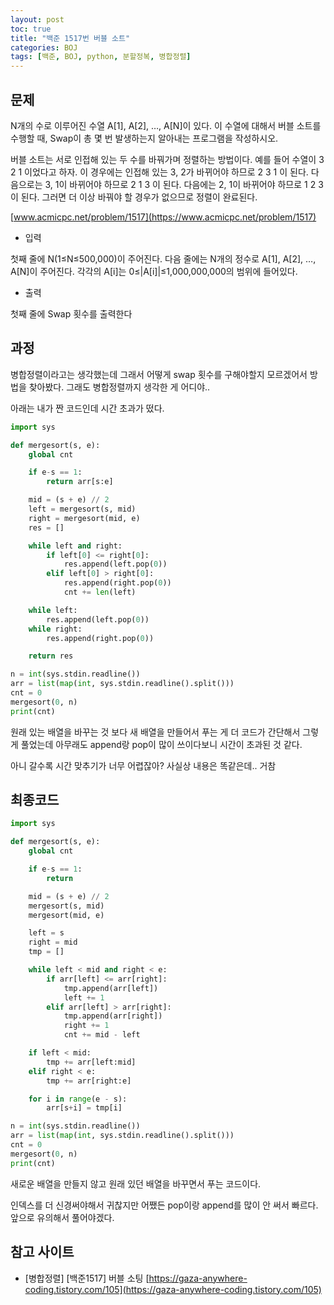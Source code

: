 ```yaml
---
layout: post
toc: true
title: "백준 1517번 버블 소트"
categories: BOJ
tags: [백준, BOJ, python, 분할정복, 병합정렬]
---
```


## 문제
N개의 수로 이루어진 수열 A[1], A[2], …, A[N]이 있다. 이 수열에 대해서 버블 소트를 수행할 때, Swap이 총 몇 번 발생하는지 알아내는 프로그램을 작성하시오.

버블 소트는 서로 인접해 있는 두 수를 바꿔가며 정렬하는 방법이다. 예를 들어 수열이 3 2 1 이었다고 하자. 이 경우에는 인접해 있는 3, 2가 바뀌어야 하므로 2 3 1 이 된다. 다음으로는 3, 1이 바뀌어야 하므로 2 1 3 이 된다. 다음에는 2, 1이 바뀌어야 하므로 1 2 3 이 된다. 그러면 더 이상 바꿔야 할 경우가 없으므로 정렬이 완료된다.

[www.acmicpc.net/problem/1517](https://www.acmicpc.net/problem/1517)

* 입력

첫째 줄에 N(1≤N≤500,000)이 주어진다. 다음 줄에는 N개의 정수로 A[1], A[2], …, A[N]이 주어진다. 각각의 A[i]는 0≤|A[i]|≤1,000,000,000의 범위에 들어있다.

* 출력

첫째 줄에 Swap 횟수를 출력한다


## 과정

병합정렬이라고는 생각했는데 그래서 어떻게 swap 횟수를 구해야할지 모르겠어서 방법을 찾아봤다. 그래도 병합정렬까지 생각한 게 어디야..

아래는 내가 짠 코드인데 시간 초과가 떴다.

```python
import sys

def mergesort(s, e):
    global cnt

    if e-s == 1:
        return arr[s:e]

    mid = (s + e) // 2
    left = mergesort(s, mid)
    right = mergesort(mid, e)
    res = []

    while left and right:
        if left[0] <= right[0]:
            res.append(left.pop(0))
        elif left[0] > right[0]:
            res.append(right.pop(0))
            cnt += len(left)

    while left:
        res.append(left.pop(0))
    while right:
        res.append(right.pop(0))

    return res

n = int(sys.stdin.readline())
arr = list(map(int, sys.stdin.readline().split()))
cnt = 0
mergesort(0, n)
print(cnt)
```

원래 있는 배열을 바꾸는 것 보다 새 배열을 만들어서 푸는 게 더 코드가 간단해서 그렇게 풀었는데 아무래도 append랑 pop이 많이 쓰이다보니 시간이 초과된 것 같다.

아니 갈수록 시간 맞추기가 너무 어렵잖아? 사실상 내용은 똑같은데.. 거참

## 최종코드

```python
import sys

def mergesort(s, e):
    global cnt

    if e-s == 1:
        return

    mid = (s + e) // 2
    mergesort(s, mid)
    mergesort(mid, e)

    left = s
    right = mid
    tmp = []

    while left < mid and right < e:
        if arr[left] <= arr[right]:
            tmp.append(arr[left])
            left += 1
        elif arr[left] > arr[right]:
            tmp.append(arr[right])
            right += 1
            cnt += mid - left

    if left < mid:
        tmp += arr[left:mid]
    elif right < e:
        tmp += arr[right:e]

    for i in range(e - s):
        arr[s+i] = tmp[i]

n = int(sys.stdin.readline())
arr = list(map(int, sys.stdin.readline().split()))
cnt = 0
mergesort(0, n)
print(cnt)
```

새로운 배열을 만들지 않고 원래 있던 배열을 바꾸면서 푸는 코드이다.

인덱스를 더 신경써야해서 귀찮지만 어쨌든 pop이랑 append를 많이 안 써서 빠르다. 앞으로 유의해서 풀어야겠다.


## 참고 사이트

- [병합정렬] [백준1517] 버블 소팅 [https://gaza-anywhere-coding.tistory.com/105](https://gaza-anywhere-coding.tistory.com/105)

